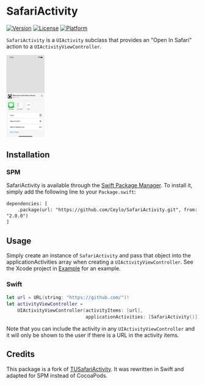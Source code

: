# SafariActivity

[![Version](https://img.shields.io/github/v/tag/Ceylo/SafariActivity)](https://github.com/Ceylo/SafariActivity/releases)
[![License](https://img.shields.io/badge/license-BSD-lightgrey)](https://github.com/Ceylo/SafariActivity/blob/master/LICENSE.md)
[![Platform](https://img.shields.io/badge/platform-iOS-lightgrey)](https://github.com/Ceylo/SafariActivity)

`SafariActivity` is a `UIActivity` subclass that provides an "Open In Safari" action to a `UIActivityViewController`.

<img src="https://github.com/Ceylo/SafariActivity/raw/master/Media/screenshot.png" width="100">

## Installation

### SPM

SafariActivity is available through the [Swift Package Manager](https://swift.org/package-manager/). To install
it, simply add the following line to your `Package.swift`:

    dependencies: [
        .package(url: "https://github.com/Ceylo/SafariActivity.git", from: "2.0.0")
    ]

## Usage

Simply create an instance of `SafariActivity` and pass that object into the applicationActivities array when creating a `UIActivityViewController`.
See the Xcode project in [Example](https://github.com/Ceylo/SafariActivity/tree/master/Example) for an example.

### Swift

```swift
let url = URL(string: "https://github.com/")!
let activityViewController =
    UIActivityViewController(activityItems: [url],
                             applicationActivities: [SafariActivity()])
```

Note that you can include the activity in any `UIActivityViewController` and it will only be shown to the user if there is a URL in the activity items.

## Credits

This package is a fork of [TUSafariActivity](https://github.com/davbeck/TUSafariActivity). It was rewritten in Swift and adapted for SPM instead of CocoaPods.
